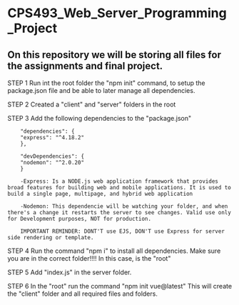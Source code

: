 # CPS493_Web_Server_Programming_Project
## On this repository we will be storing all files for the assignments and final project.

STEP 1
        Run int the root folder the "npm init" command, to setup the package.json file and be able to later manage all dependencies. 

STEP 2
        Created a "client" and "server" folders in the root 

STEP 3
        Add the following dependencies to the "package.json"

        "dependencies": {
        "express": "^4.18.2"
        },

        "devDependencies": {
        "nodemon": "^2.0.20"
        }

        -Express: Is a NODE.js web application framework that provides broad features for building web and mobile applications. It is used to build a single page, multipage, and hybrid web application

        -Nodemon: This dependencie will be watching your folder, and when there's a change it restarts the server to see changes. Valid use only for Development purposes, NOT for production. 

        IMPORTANT REMINDER: DONT'T use EJS, DON'T use Express for server side rendering or template.

STEP 4
        Run the command "npm i" to install all dependencies.
        Make sure you are in the correct folder!!!! In this case, is the "root"


STEP 5
        Add "index.js" in the server folder.


STEP 6
        In the "root" run the command "npm init vue@latest"
        This will create the "client" folder and all required files and folders.